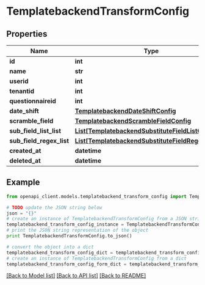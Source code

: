 # TemplatebackendTransformConfig


## Properties

Name | Type | Description | Notes
------------ | ------------- | ------------- | -------------
**id** | **int** |  | [optional] 
**name** | **str** |  | [optional] 
**userid** | **int** |  | [optional] 
**tenantid** | **int** |  | [optional] 
**questionnaireid** | **int** |  | [optional] 
**date_shift** | [**TemplatebackendDateShiftConfig**](TemplatebackendDateShiftConfig.md) |  | [optional] 
**scramble_field** | [**TemplatebackendScrambleFieldConfig**](TemplatebackendScrambleFieldConfig.md) |  | [optional] 
**sub_field_list_list** | [**List[TemplatebackendSubstituteFieldListConfig]**](TemplatebackendSubstituteFieldListConfig.md) |  | [optional] 
**sub_field_regex_list** | [**List[TemplatebackendSubstituteFieldRegexConfig]**](TemplatebackendSubstituteFieldRegexConfig.md) |  | [optional] 
**created_at** | **datetime** |  | [optional] 
**deleted_at** | **datetime** |  | [optional] 

## Example

```python
from openapi_client.models.templatebackend_transform_config import TemplatebackendTransformConfig

# TODO update the JSON string below
json = "{}"
# create an instance of TemplatebackendTransformConfig from a JSON string
templatebackend_transform_config_instance = TemplatebackendTransformConfig.from_json(json)
# print the JSON string representation of the object
print TemplatebackendTransformConfig.to_json()

# convert the object into a dict
templatebackend_transform_config_dict = templatebackend_transform_config_instance.to_dict()
# create an instance of TemplatebackendTransformConfig from a dict
templatebackend_transform_config_form_dict = templatebackend_transform_config.from_dict(templatebackend_transform_config_dict)
```
[[Back to Model list]](../README.md#documentation-for-models) [[Back to API list]](../README.md#documentation-for-api-endpoints) [[Back to README]](../README.md)


